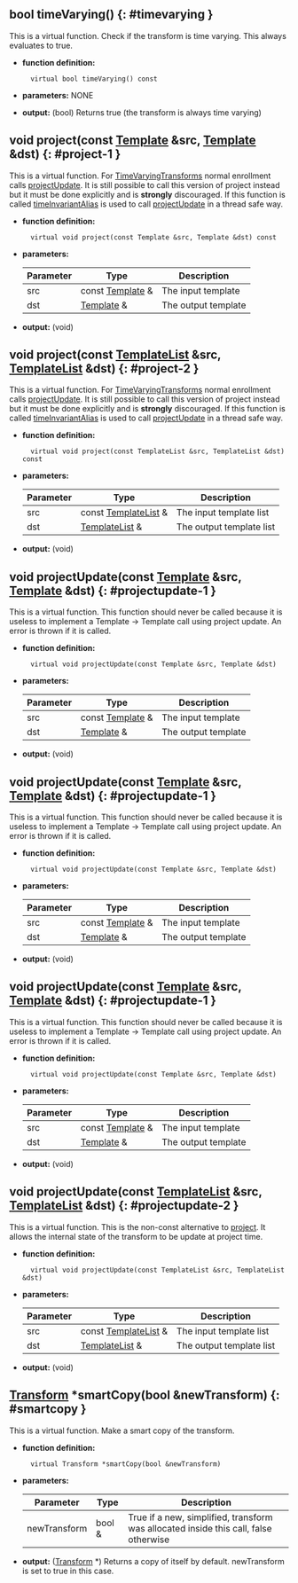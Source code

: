 ## bool timeVarying() {: #timevarying }

This is a virtual function. Check if the transform is time varying. This always evaluates to true.

* **function definition:**

		virtual bool timeVarying() const

* **parameters:** NONE
* **output:** (bool) Returns true (the transform is always time varying)

## void project(const [Template](../template/template.md) &src, [Template](../template/template.md) &dst) {: #project-1 }

This is a virtual function. For [TimeVaryingTransforms](timevaryingtransform.md) normal enrollment calls [projectUpdate](#projectupdate-2). It is still possible to call this version of project instead but it must be done explicitly and is **strongly** discouraged. If this function is called [timeInvariantAlias](members.md#timeinvariantalias) is used to call [projectUpdate](#projectupdate-2) in a thread safe way.

* **function definition:**

		virtual void project(const Template &src, Template &dst) const

 * **parameters:**
 
	Parameter | Type | Description
	--- | --- | ---
	src | const [Template](../template/template.md) & | The input template
	dst | [Template](../template/template.md) & | The output template

* **output:** (void)

## void project(const [TemplateList](../templatelist/templatelist.md) &src, [TemplateList](../templatelist/templatelist.md) &dst) {: #project-2 }

This is a virtual function. For [TimeVaryingTransforms](timevaryingtransform.md) normal enrollment calls [projectUpdate](#projectupdate-2). It is still possible to call this version of project instead but it must be done explicitly and is **strongly** discouraged. If this function is called [timeInvariantAlias](members.md#timeinvariantalias) is used to call [projectUpdate](#projectupdate-2) in a thread safe way.

* **function definition:**

		virtual void project(const TemplateList &src, TemplateList &dst) const

 * **parameters:**
 
	Parameter | Type | Description
	--- | --- | ---
	src | const [TemplateList](../templatelist/templatelist.md) & | The input template list
	dst | [TemplateList](../templatelist/templatelist.md) & | The output template list

* **output:** (void)

## void projectUpdate(const [Template](../template/template.md) &src, [Template](../template/template.md) &dst) {: #projectupdate-1 }

This is a virtual function. This function should never be called because it is useless to implement a Template -> Template call using project update. An error is thrown if it is called.

* **function definition:**

		virtual void projectUpdate(const Template &src, Template &dst)

* **parameters:**

	Parameter | Type | Description
	--- | --- | ---
	src | const [Template](../template/template.md) & | The input template
	dst | [Template](../template/template.md) & | The output template
	
* **output:** (void)

## void projectUpdate(const [Template](../template/template.md) &src, [Template](../template/template.md) &dst) {: #projectupdate-1 }

This is a virtual function. This function should never be called because it is useless to implement a Template -> Template call using project update. An error is thrown if it is called.

* **function definition:**

		virtual void projectUpdate(const Template &src, Template &dst)

* **parameters:**

	Parameter | Type | Description
	--- | --- | ---
	src | const [Template](../template/template.md) & | The input template
	dst | [Template](../template/template.md) & | The output template
	
* **output:** (void)

## void projectUpdate(const [Template](../template/template.md) &src, [Template](../template/template.md) &dst) {: #projectupdate-1 }

This is a virtual function. This function should never be called because it is useless to implement a Template -> Template call using project update. An error is thrown if it is called.

* **function definition:**

		virtual void projectUpdate(const Template &src, Template &dst)

* **parameters:**

	Parameter | Type | Description
	--- | --- | ---
	src | const [Template](../template/template.md) & | The input template
	dst | [Template](../template/template.md) & | The output template
	
* **output:** (void)

## void projectUpdate(const [TemplateList](../templatelist/templatelist.md) &src, [TemplateList](../templatelist/templatelist.md) &dst) {: #projectupdate-2 }

This is a virtual function. This is the non-const alternative to [project](../transform/functions.md#project-1). It allows the internal state of the transform to be update at project time.

* **function definition:**

		virtual void projectUpdate(const TemplateList &src, TemplateList &dst)

* **parameters:**

	Parameter | Type | Description
	--- | --- | ---
	src | const [TemplateList](../templatelist/templatelist.md) & | The input template list
	dst | [TemplateList](../templatelist/templatelist.md) & | The output template list
	
* **output:** (void)

## [Transform](../transform/transform.md) \*smartCopy(bool &newTransform) {: #smartcopy }

This is a virtual function. Make a smart copy of the transform.

* **function definition:**

		virtual Transform *smartCopy(bool &newTransform)

* **parameters:**

	Parameter | Type | Description
	--- | --- | ---
	newTransform | bool & | True if a new, simplified, transform was allocated inside this call, false otherwise

* **output:** ([Transform](../transform/transform.md) \*) Returns a copy of itself by default. newTransform is set to true in this case.